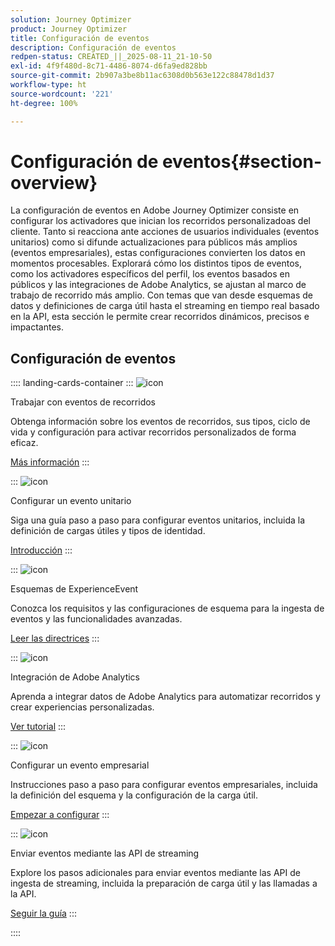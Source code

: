 ```yaml
---
solution: Journey Optimizer
product: Journey Optimizer
title: Configuración de eventos
description: Configuración de eventos
redpen-status: CREATED_||_2025-08-11_21-10-50
exl-id: 4f9f480d-8c71-4486-8074-d6fa9ed828bb
source-git-commit: 2b907a3be8b11ac6308d0b563e122c88478d1d37
workflow-type: ht
source-wordcount: '221'
ht-degree: 100%

---
```


# Configuración de eventos{#section-overview}

La configuración de eventos en Adobe Journey Optimizer consiste en configurar los activadores que inician los recorridos personalizadoas del cliente. Tanto si reacciona ante acciones de usuarios individuales (eventos unitarios) como si difunde actualizaciones para públicos más amplios (eventos empresariales), estas configuraciones convierten los datos en momentos procesables. Explorará cómo los distintos tipos de eventos, como los activadores específicos del perfil, los eventos basados en públicos y las integraciones de Adobe Analytics, se ajustan al marco de trabajo de recorrido más amplio. Con temas que van desde esquemas de datos y definiciones de carga útil hasta el streaming en tiempo real basado en la API, esta sección le permite crear recorridos dinámicos, precisos e impactantes.

## Configuración de eventos

:::: landing-cards-container
:::
![icon](https://cdn.experienceleague.adobe.com/icons/book.svg?lang=es)

Trabajar con eventos de recorridos

Obtenga información sobre los eventos de recorridos, sus tipos, ciclo de vida y configuración para activar recorridos personalizados de forma eficaz.

[Más información](../using/event/about-events.md)
:::

:::
![icon](https://cdn.experienceleague.adobe.com/icons/circle-play.svg?lang=es)

Configurar un evento unitario

Siga una guía paso a paso para configurar eventos unitarios, incluida la definición de cargas útiles y tipos de identidad.

[Introducción](../using/event/about-creating.md)
:::

:::
![icon](https://cdn.experienceleague.adobe.com/icons/code-branch.svg?lang=es)

Esquemas de ExperienceEvent

Conozca los requisitos y las configuraciones de esquema para la ingesta de eventos y las funcionalidades avanzadas.

[Leer las directrices](../using/event/experience-event-schema.md)
:::

:::
![icon](https://cdn.experienceleague.adobe.com/icons/chart-line.svg?lang=es)

Integración de Adobe Analytics

Aprenda a integrar datos de Adobe Analytics para automatizar recorridos y crear experiencias personalizadas.

[Ver tutorial](../using/event/about-analytics.md)
:::

:::
![icon](https://cdn.experienceleague.adobe.com/icons/list-check.svg)

Configurar un evento empresarial

Instrucciones paso a paso para configurar eventos empresariales, incluida la definición del esquema y la configuración de la carga útil.

[Empezar a configurar](../using/event/about-creating-business.md)
:::

:::
![icon](https://cdn.experienceleague.adobe.com/icons/gear.svg?lang=es)

Enviar eventos mediante las API de streaming

Explore los pasos adicionales para enviar eventos mediante las API de ingesta de streaming, incluida la preparación de carga útil y las llamadas a la API.

[Seguir la guía](../using/event/additional-steps-to-send-events-to-journey.md)
:::

::::
